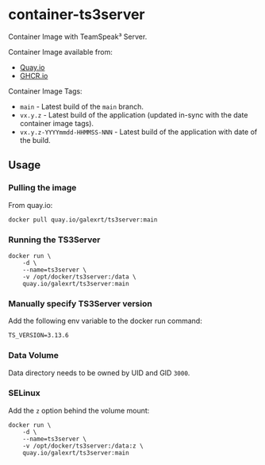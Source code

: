 # container-ts3server

Container Image with TeamSpeak³ Server.

Container Image available from:

* [Quay.io](https://quay.io/repository/galexrt/ts3server)
* [GHCR.io](https://github.com/users/galexrt/packages/container/package/container-ts3server)

Container Image Tags:

* `main` - Latest build of the `main` branch.
* `vx.y.z` - Latest build of the application (updated in-sync with the date container image tags).
* `vx.y.z-YYYYmmdd-HHMMSS-NNN` - Latest build of the application with date of the build.

## Usage

### Pulling the image

From quay.io:

```shell
docker pull quay.io/galexrt/ts3server:main
```

### Running the TS3Server

```shell
docker run \
    -d \
    --name=ts3server \
    -v /opt/docker/ts3server:/data \
    quay.io/galexrt/ts3server:main
```

### Manually specify TS3Server version

Add the following env variable to the docker run command:

```shell
TS_VERSION=3.13.6
```

### Data Volume

Data directory needs to be owned by UID and GID `3000`.

### SELinux

Add the `z` option behind the volume mount:

```shell
docker run \
    -d \
    --name=ts3server \
    -v /opt/docker/ts3server:/data:z \
    quay.io/galexrt/ts3server:main
```
